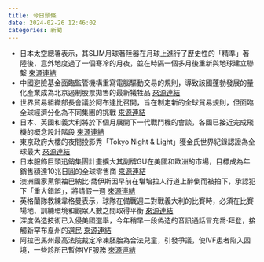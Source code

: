 ```yaml
---
title: 今日頭條
date: 2024-02-26 12:46:02
categories: 新聞            
---
```

- 日本太空總署表示，其SLIM月球著陸器在月球上進行了歷史性的「精準」著陸後，意外地度過了一個寒冷的月夜，並在時隔一個多月後重新與地球建立聯繫 [來源連結](https://www.japantimes.co.jp/news/2024/02/26/japan/japan-moon-lander-revives/)
- 中國避險基金面臨監管機構重寫電腦驅動交易的規則，導致該國蓬勃發展的量化產業成為北京遏制股票拋售的最新犧牲品 [來源連結](https://www.japantimes.co.jp/business/2024/02/26/markets/china-quant-clampdown-fragile-markets/)
- 世界貿易組織部長會議於阿布達比召開，旨在制定新的全球貿易規則，但面臨全球經濟分化為不同集團的挑戰 [來源連結](https://www.japantimes.co.jp/business/2024/02/26/markets/wto-uae-global-trade/)
- 日本、英國和義大利將於下個月展開下一代戰鬥機的會談，各國已接近完成飛機的概念設計階段 [來源連結](https://www.japantimes.co.jp/news/2024/02/26/japan/politics/tokyo-metropolitan-government-projection-mapping/)
- 東京政府大樓的夜間投影秀「Tokyo Night & Light」獲金氏世界紀錄認證為全球最大 [來源連結](https://www.japantimes.co.jp/news/2024/02/26/japan/politics/tokyo-metropolitan-government-projection-mapping/)
- 日本服飾巨頭迅銷集團計畫擴大其副牌GU在美國和歐洲的市場，目標成為年銷售額達10兆日圓的全球零售商 [來源連結](https://www.japantimes.co.jp/business/2024/02/26/companies/uniqlo-sister-brand-gu-us-europe/)
- 澳洲國家黨領袖巴納比·喬伊斯因早前在堪培拉人行道上醉倒而被拍下，承認犯下「重大錯誤」，將請假一週 [來源連結](https://www.theguardian.com/australia-news/2024/feb/26/barnaby-joyce-takes-leave-from-parliament-after-canberra-footpath-video)
- 英格蘭隊教練韋格曼表示，球隊在備戰週二對戰義大利的比賽時，必須在比賽場地、訓練環境和觀眾人數之間取得平衡 [來源連結](https://www.theguardian.com/football/2024/feb/26/england-women-sarina-wiegman-italy)
- 深度偽造技術已入侵美國選舉，今年稍早一段偽造的音訊通話冒充喬·拜登，接觸新罕布夏州的選民 [來源連結](https://www.theguardian.com/us-news/2024/feb/26/ai-deepfake-quiz-spot-the-sham-audio-of-trump-and-biden)
- 阿拉巴馬州最高法院裁定冷凍胚胎為合法兒童，引發爭議，使IVF患者陷入困境，一些診所已暫停IVF服務 [來源連結](https://edition.cnn.com/2024/02/26/us/ruling-impact-alabama-ivf-embryos/index.html)




